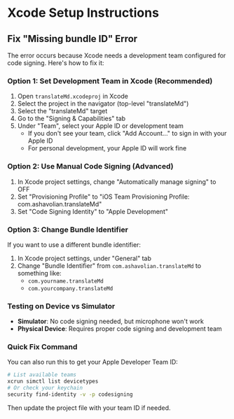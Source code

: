 # Xcode Setup Instructions

## Fix "Missing bundle ID" Error

The error occurs because Xcode needs a development team configured for code signing. Here's how to fix it:

### Option 1: Set Development Team in Xcode (Recommended)

1. Open `translateMd.xcodeproj` in Xcode
2. Select the project in the navigator (top-level "translateMd")
3. Select the "translateMd" target
4. Go to the "Signing & Capabilities" tab
5. Under "Team", select your Apple ID or development team
   - If you don't see your team, click "Add Account..." to sign in with your Apple ID
   - For personal development, your Apple ID will work fine

### Option 2: Use Manual Code Signing (Advanced)

1. In Xcode project settings, change "Automatically manage signing" to OFF
2. Set "Provisioning Profile" to "iOS Team Provisioning Profile: com.ashavolian.translateMd"
3. Set "Code Signing Identity" to "Apple Development"

### Option 3: Change Bundle Identifier

If you want to use a different bundle identifier:

1. In Xcode project settings, under "General" tab
2. Change "Bundle Identifier" from `com.ashavolian.translateMd` to something like:
   - `com.yourname.translateMd`
   - `com.yourcompany.translateMd`

### Testing on Device vs Simulator

- **Simulator**: No code signing needed, but microphone won't work
- **Physical Device**: Requires proper code signing and development team

### Quick Fix Command

You can also run this to get your Apple Developer Team ID:
```bash
# List available teams
xcrun simctl list devicetypes
# Or check your keychain
security find-identity -v -p codesigning
```

Then update the project file with your team ID if needed.
